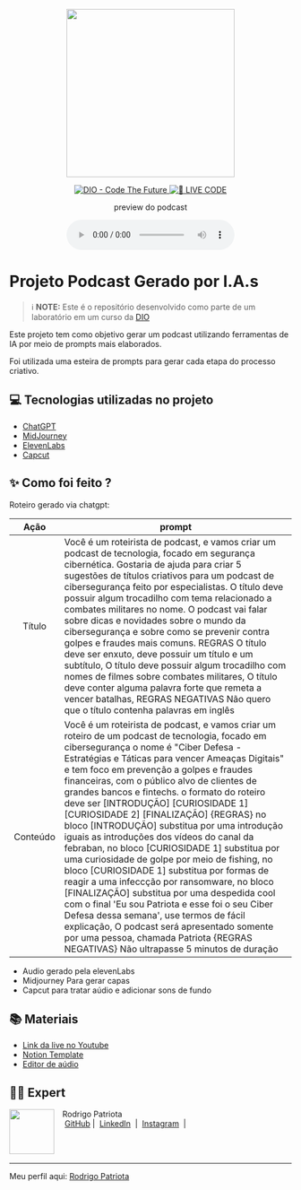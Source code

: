 <p align="center">
<img 
    src="./assets/cover.png"
    width="300"
/>
</p>

<p align="center">
<a href="https://dio.me/">
    <img 
        src="https://img.shields.io/badge/DIO-Code_The_Future-28DA77?logo=youtube" 
        alt="DIO - Code The Future">
</a>
<a href="https://dio.me/">
<img 
    src="https://img.shields.io/badge/🔴_LIVE_CODE-FF5E72" 
    alt="🔴 LIVE CODE">
</a>
</p>

<p align="center">
    preview do podcast
</p>

<div align="center">
    <audio src="output/podcast_editado.MP3" controls title="Podcast editado"></audio>
</div>

# Projeto Podcast Gerado por I.A.s


 > ℹ️ **NOTE:** Este é o repositório desenvolvido como parte de um laboratório em um curso da [DIO](https://dio.me)

Este projeto tem como objetivo gerar um podcast utilizando ferramentas de IA por meio de prompts mais elaborados.

Foi utilizada uma esteira de prompts para gerar cada etapa do processo criativo.

## 💻 Tecnologias utilizadas no projeto

- [ChatGPT](https://chat.openai.com/) 
- [MidJourney](https://www.midjourney.com/app/)
- [ElevenLabs](https://beta.elevenlabs.io/)
- [Capcut](https://www.capcut.com/pt-br/)

## ✨ Como foi feito ?

Roteiro gerado via chatgpt:

|  Ação  | prompt                                                                                 |
| :----: | -------------------------------------------------------------------------------------- |
| Título | Você é um roteirista de podcast, e vamos criar um podcast de tecnologia, focado em segurança cibernética. Gostaria de ajuda para criar 5 sugestões de títulos criativos para um podcast de cibersegurança feito por especialistas. O título deve possuir algum trocadilho com tema relacionado a combates militares no nome. O podcast vai falar sobre dicas e novidades sobre o mundo da cibersegurança e sobre como se prevenir contra golpes e fraudes mais comuns. REGRAS O título deve ser enxuto, deve possuir um título e um subtítulo, O título deve possuir algum trocadilho com nomes de filmes sobre combates militares, O título deve conter alguma palavra forte que remeta a vencer batalhas, REGRAS NEGATIVAS Não quero que o título contenha palavras em inglês|
| Conteúdo | Você é um roteirista de podcast, e vamos criar um  roteiro de um podcast de tecnologia, focado em cibersegurança o nome é "Ciber Defesa - Estratégias e Táticas para vencer Ameaças Digitais" e tem foco em prevenção a golpes e fraudes financeiras,  com o público alvo de clientes de grandes bancos e fintechs. o formato do roteiro deve ser [INTRODUÇÃO] [CURIOSIDADE 1] [CURIOSIDADE 2] [FINALIZAÇÃO] {REGRAS} no bloco [INTRODUÇÃO] substitua por uma introdução iguais as introduções dos vídeos do canal da febraban, no bloco [CURIOSIDADE 1] substitua por uma curiosidade de golpe por meio de fishing, no bloco [CURIOSIDADE 1] substitua por formas de reagir a  uma infeccção por ransomware, no bloco [FINALIZAÇÃO] substitua por uma despedida cool com o final 'Eu sou Patriota e esse foi o seu Ciber Defesa dessa semana', use termos de fácil explicação, O podcast será apresentado somente por uma pessoa, chamada Patriota {REGRAS NEGATIVAS} Não ultrapasse 5 minutos de duração|

- Audio gerado pela elevenLabs
- Midjourney Para gerar capas
- Capcut para tratar aúdio e adicionar sons de fundo

## 📚 Materiais

- [Link da live no Youtube](https://www.youtube.com)
- [Notion Template](https://helpful-jump-17b.notion.site/PAS-Podcast-AI-Studio-210489e15d7a4a73b743bb159e45d06f?pvs=4)
- [Editor de aúdio](https://www.capcut.com/editor?from_page=landing_page&__action_from=picture_V%C3%ADdeos%20profissionais%20em%20minutos,%20n%C3%A3o%20em%20horas.)


## 👨‍💻 Expert

<p>
    <img 
      align=left 
      margin=10 
      width=80 
      src="https://avatars.githubusercontent.com/u/35613819"
    />
    <p>&nbsp&nbsp&nbspRodrigo Patriota<br>
    &nbsp&nbsp&nbsp
    <a href="https://github.com/rwpatriota">
    GitHub</a>&nbsp;|&nbsp;
    <a href="https://linkedin.com/in/rodrigo-patriota-8356a923">
    LinkedIn</a>
    &nbsp;|&nbsp;
    <a href="https://www.instagram.com/rodrigo__patriota/">
    Instagram</a>
&nbsp;|&nbsp;</p>
</p>
<br/><br/>
<p>

---

Meu perfil aqui: [Rodrigo Patriota](https://github.com/rwpatriota)
